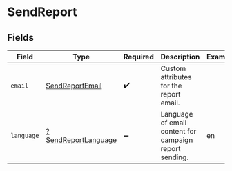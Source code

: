 # SendReport


## Fields

| Field                                                            | Type                                                             | Required                                                         | Description                                                      | Example                                                          |
| ---------------------------------------------------------------- | ---------------------------------------------------------------- | ---------------------------------------------------------------- | ---------------------------------------------------------------- | ---------------------------------------------------------------- |
| `email`                                                          | [SendReportEmail](../../models/shared/SendReportEmail.md)        | :heavy_check_mark:                                               | Custom attributes for the report email.                          |                                                                  |
| `language`                                                       | [?SendReportLanguage](../../models/shared/SendReportLanguage.md) | :heavy_minus_sign:                                               | Language of email content for campaign report sending.           | en                                                               |